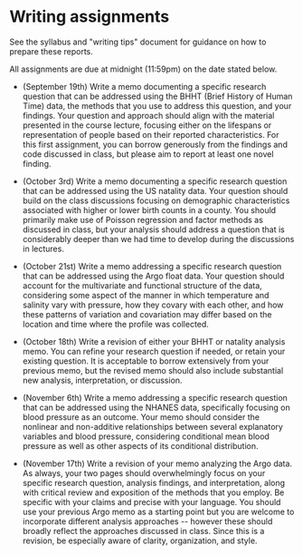 # Writing assignments

See the syllabus and "writing tips" document for guidance on how to prepare
these reports.

All assignments are due at midnight (11:59pm) on the date stated below.

* (September 19th) Write a memo documenting a specific research question
that can be addressed using the BHHT (Brief History of Human Time) data,
the methods that you use to address this question, and your findings.
Your question and approach should align with the material presented in the
course lecture, focusing either on the lifespans or representation of people based
on their reported characteristics.  For this first assignment, you can
borrow generously from the findings and code discussed in class, but please
aim to report at least one novel finding.

* (October 3rd) Write a memo documenting a specific research question
that can be addressed using the US natality data.  Your question should
build on the class discussions focusing on demographic characteristics
associated with higher or lower birth counts in a county.  You should
primarily make use of Poisson regression and factor methods as discussed
in class, but your analysis should address a question that is considerably
deeper than we had time to develop during the discussions in lectures.

* (October 21st) Write a memo addressing a specific research question
that can be addressed using the Argo float data.  Your question should
account for the multivariate and functional structure of the data, considering
some aspect of the manner in which temperature and salinity vary with
pressure, how they covary with each other, and how these patterns of variation
and covariation may differ based on the location and time where the profile
was collected.

* (October 18th) Write a revision of either your BHHT or natality analysis
memo.  You can refine your research question if needed, or retain your
existing question.  It is acceptable to borrow extensively from your previous
memo, but the revised memo should also include substantial new analysis,
interpretation, or discussion.

* (November 6th) Write a memo addressing a specific research question
that can be addressed using the NHANES data, specifically focusing on
blood pressure as an outcome.  Your memo should consider the nonlinear
and non-additive relationships between several explanatory variables and
blood pressure, considering conditional mean blood pressure as well as other
aspects of its conditional distribution.

* (November 17th) Write a revision of your memo analyzing the Argo data.  As always, your two
pages should overwhelmingly focus on your specific research question, analysis
findings, and interpretation, along with critical review and exposition of the 
methods that you employ.  Be specific with your claims and precise with your
language.  You should use your previous Argo memo as a starting point but you
are welcome to incorporate different analysis approaches -- however these should
broadly reflect the approaches discussed in class.  Since this is a revision,
be especially aware of clarity, organization, and style.
 
